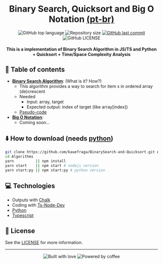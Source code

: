 <h1 align="center">
  Binary Search, Quicksort and Big O Notation
  <a
    href="https://github.com/kauefraga/BinarySearch-and-Quicksort/tree/main/pt-br"
  >
    (pt-br)
  </a>
</h1>

<p align="center">
  <img
    alt="GitHub top language"
    src="https://img.shields.io/github/languages/top/kauefraga/BinarySearch-and-Quicksort.svg"
  />
  <img
    alt="Repository size"
    src="https://img.shields.io/github/repo-size/kauefraga/BinarySearch-and-Quicksort.svg"
  />
  <a href="https://github.com/kauefraga/BinarySearch-and-Quicksort/commits/main">
    <img
      alt="GitHub last commit"
      src="https://img.shields.io/github/last-commit/kauefraga/BinarySearch-and-Quicksort.svg"
    />
  </a>
  <img
    alt="GitHub LICENSE"
    src="https://img.shields.io/github/license/kauefraga/BinarySearch-and-Quicksort.svg"
  />
</p>

<h4 align="center">This is a implementation of Binary Search Algorithm in JS/TS and Python + Quicksort + Time/Space Complexity Analysis</h4>

## 📝 Table of contents
- [**Binary Search Algorithm**](https://en.wikipedia.org/wiki/Binary_search_algorithm): (What is it? How?)
  - This algorithm provides a way to search for item x in ordered array (de)crescent
  - Needed
    - Input: array, target
    - Expected output: index of target (like array[index])
  - [Pseudo-code](https://github.com/kauefraga/BinarySearch-and-Quicksort/blob/main/src/pseudo-codes/BinarySearch.md)
- [**Big O Notation**](https://www.bigocheatsheet.com):
  - Coming soon...

## ⬇️ How to download (needs [python](https://python.org/downloads/))
```bash
git clone https://github.com/kauefraga/BinarySearch-and-Quicksort.git Algorithms
cd Algorithms
yarn          || npm install
yarn start    || npm start # nodejs version
yarn start:py || npm start:py # python version
```

## 💻 Technologies

- Outputs with [Chalk](https://npmjs.com/package/chalk)
- Coding with [Ts-Node-Dev](https://npmjs.com/package/ts-node-dev)
- [Python](https://python.org)
- [Typescript](https://www.typescriptlang.org)

## 📝 License

See the [LICENSE](https://github.com/kauefraga/BinarySearch-and-Quicksort/blob/main/LICENSE) for more information.

---
<div align="center" display="flex">
  <img alt="Built with love" src="https://forthebadge.com/images/badges/built-with-love.svg">
  <img alt="Powered by coffee" src="https://forthebadge.com/images/badges/powered-by-coffee.svg">
</div>
